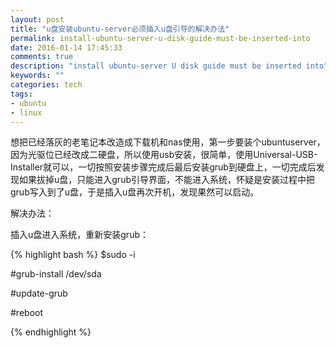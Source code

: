 ```yaml
---
layout: post
title: "u盘安装ubuntu-server必须插入u盘引导的解决办法"
permalink: install-ubuntu-server-u-disk-guide-must-be-inserted-into
date: 2016-01-14 17:45:33
comments: true
description: "install ubuntu-server U disk guide must be inserted into"
keywords: ""
categories: tech
tags:
- ubuntu
- linux
---
```


想把已经落灰的老笔记本改造成下载机和nas使用，第一步要装个ubuntuserver，因为光驱位已经改成二硬盘，所以使用usb安装，很简单，使用Universal-USB-Installer就可以，一切按照安装步骤完成后最后安装grub到硬盘上，一切完成后发现如果拔掉u盘，只能进入grub引导界面，不能进入系统，怀疑是安装过程中把grub写入到了u盘，于是插入u盘再次开机，发现果然可以启动。
<!--more-->

解决办法：

插入u盘进入系统，重新安装grub：

{% highlight bash %}
$sudo -i

#grub-install /dev/sda

#update-grub

#reboot

{% endhighlight %}
